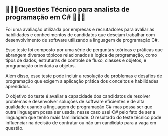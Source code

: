  ## 👨🏿‍💻Questões Técnico para analista de programação em C# 👨🏿‍💻

Foi uma avaliação utilizada por empresas e recrutadores para avaliar as habilidades e conhecimentos de candidatos que desejam trabalhar com desenvolvimento de software utilizando a linguagem de programação C#.

Esse teste foi composto por uma série de perguntas teóricas e práticas que abrangem diversos tópicos relacionados à logica de programação, como tipos de dados, estruturas de controle de fluxo, classes e objetos, e programação orientada a objetos.

Além disso, esse teste pode incluir a resolução de problemas e desafios de programação que exigem a aplicação prática dos conceitos e habilidades aprendidos.

O objetivo do teste é avaliar a capacidade dos candidatos de resolver problemas e desenvolver soluções de software eficientes e de alta qualidade usando a linguagem de programação C# mas possa ser que outra linguagem possa ser usada, nesse caso usei C# pelo fato de ser a linguagem que tenho mais familiaridade. O resultado do teste técnico pode influenciar na decisão de contratar ou não um candidato para a vaga em questão.
